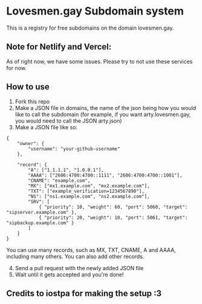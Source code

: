 # Lovesmen.gay Subdomain system
This is a registry for free subdomains on the domain lovesmen.gay.

## Note for Netlify and Vercel:
As of right now, we have some issues. Please try to not use these services for now.

## How to use 
1. Fork this repo
2. Make a JSON file in domains, the name of the json being how you would like to call the subdomain (for example, if you want arty.lovesmen.gay, you would need to call the JSON arty.json)
3. Make a JSON file like so:
```
{
    "owner": {
        "username": "your-github-username"
    },

    "record": {
        "A": ["1.1.1.1", "1.0.0.1"],
        "AAAA": ["2606:4700:4700::1111", "2606:4700:4700::1001"],
        "CNAME": "example.com",
        "MX": ["mx1.example.com", "mx2.example.com"],
        "TXT": ["example_verification=1234567890"],
        "NS": ["ns1.example.com", "ns2.example.com"],
        "SRV": [
            { "priority": 10, "weight": 60, "port": 5060, "target": "sipserver.example.com" },
            { "priority": 20, "weight": 10, "port": 5061, "target": "sipbackup.example.com" }
        ]
    }
}
```
You can use many records, such as MX, TXT, CNAME, A and AAAA, including many others.
You can also add other records.

4. Send a pull request with the newly added JSON file
5. Wait until it gets accepted and you're done!

## Credits to iostpa for making the setup :3 
